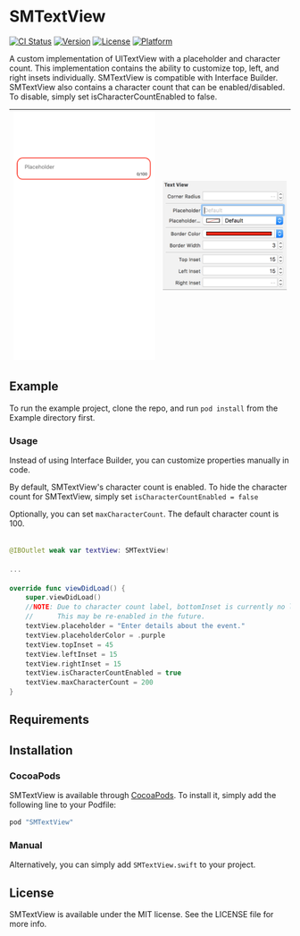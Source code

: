 # SMTextView

[![CI Status](http://img.shields.io/travis/mandrusiaks/SMTextView.svg?style=flat)](https://travis-ci.org/mandrusiaks/SMTextView)
[![Version](https://img.shields.io/cocoapods/v/SMTextView.svg?style=flat)](http://cocoapods.org/pods/SMTextView)
[![License](https://img.shields.io/cocoapods/l/SMTextView.svg?style=flat)](http://cocoapods.org/pods/SMTextView)
[![Platform](https://img.shields.io/cocoapods/p/SMTextView.svg?style=flat)](http://cocoapods.org/pods/SMTextView)

A custom implementation of UITextView with a placeholder and character count. This implementation contains the ability to customize top, left, and right insets individually. SMTextView is compatible with Interface Builder. SMTextView also contains a character count that can be enabled/disabled. To disable, simply set isCharacterCountEnabled to false.

| ![SMTextView](SMTextView/Assets/SMTextView.png) | ![SMTextView2](SMTextView/Assets/IB.png) |
|:-----------------------------------------------:|:----------------------------------------:|

## Example

To run the example project, clone the repo, and run `pod install` from the Example directory first.

### Usage

Instead of using Interface Builder, you can customize properties manually in code.

By default, SMTextView's character count is enabled. To hide the character count for SMTextView, simply set ```isCharacterCountEnabled = false```

Optionally, you can set ```maxCharacterCount```. The default character count is 100.

```swift

@IBOutlet weak var textView: SMTextView!

...

override func viewDidLoad() {
    super.viewDidLoad()
    //NOTE: Due to character count label, bottomInset is currently no longer customizable. 
    //      This may be re-enabled in the future.
    textView.placeholder = "Enter details about the event."
    textView.placeholderColor = .purple
    textView.topInset = 45
    textView.leftInset = 15
    textView.rightInset = 15
    textView.isCharacterCountEnabled = true
    textView.maxCharacterCount = 200
}


```

## Requirements

## Installation

### CocoaPods
SMTextView is available through [CocoaPods](http://cocoapods.org). To install
it, simply add the following line to your Podfile:

```ruby
pod "SMTextView"
```

### Manual

Alternatively, you can simply add ```SMTextView.swift``` to your project.


## License

SMTextView is available under the MIT license. See the LICENSE file for more info.
